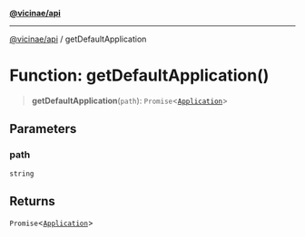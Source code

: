 [**@vicinae/api**](../README.md)

***

[@vicinae/api](../README.md) / getDefaultApplication

# Function: getDefaultApplication()

> **getDefaultApplication**(`path`): `Promise`\<[`Application`](../interfaces/Application.md)\>

## Parameters

### path

`string`

## Returns

`Promise`\<[`Application`](../interfaces/Application.md)\>
